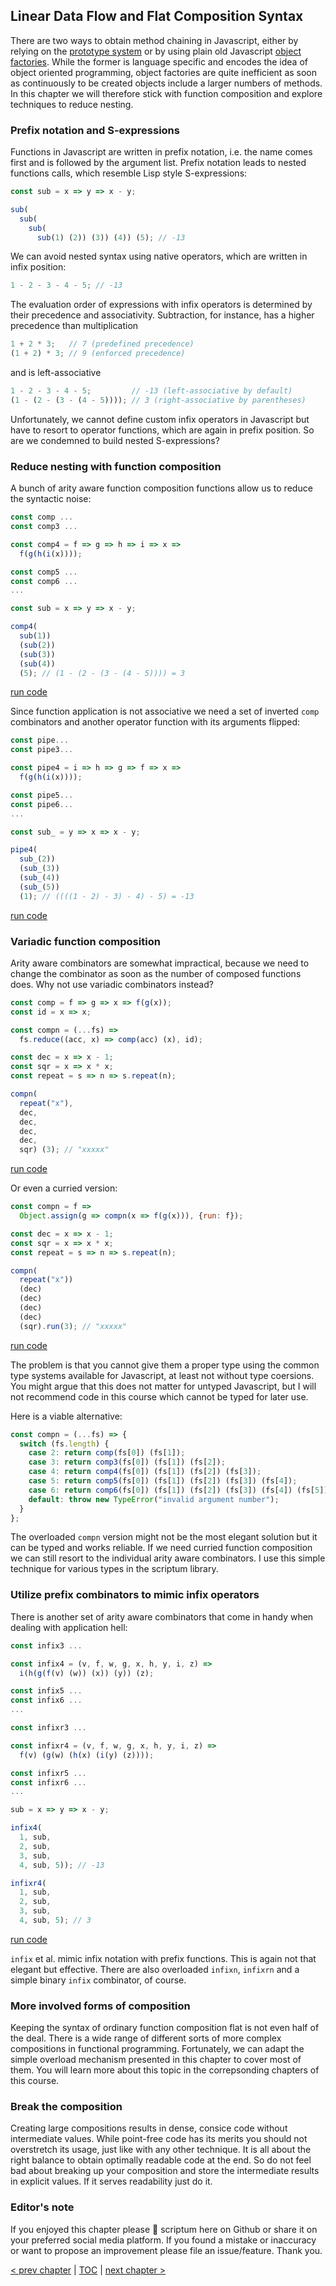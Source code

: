 ## Linear Data Flow and Flat Composition Syntax

There are two ways to obtain method chaining in Javascript, either by relying on the [prototype system](https://repl.it/@scriptum/CheapTurquoiseUnit) or by using plain old Javascript [object factories](https://repl.it/@scriptum/RegalTriflingFactor). While the former is language specific and encodes the idea of object oriented programming, object factories are quite inefficient as soon as continuously to be created objects include a larger numbers of methods. In this chapter we will therefore stick with function composition and explore techniques to reduce nesting.

### Prefix notation and S-expressions

Functions in Javascript are written in prefix notation, i.e. the name comes first and is followed by the argument list. Prefix notation leads to nested functions calls, which resemble Lisp style S-expressions:

```Javascript
const sub = x => y => x - y;

sub(
  sub(
    sub(
      sub(1) (2)) (3)) (4)) (5); // -13
```
We can avoid nested syntax using native operators, which are written in infix position:

```Javascript
1 - 2 - 3 - 4 - 5; // -13
```
The evaluation order of expressions with infix operators is determined by their precedence and associativity. Subtraction, for instance, has a higher precedence than multiplication

```Javascript
1 + 2 * 3;   // 7 (predefined precedence)
(1 + 2) * 3; // 9 (enforced precedence)
```
and is left-associative

```Javascript
1 - 2 - 3 - 4 - 5;         // -13 (left-associative by default)
(1 - (2 - (3 - (4 - 5)))); // 3 (right-associative by parentheses)
```
Unfortunately, we cannot define custom infix operators in Javascript but have to resort to operator functions, which are again in prefix position. So are we condemned to build nested S-expressions?

### Reduce nesting with function composition

A bunch of arity aware function composition functions allow us to reduce the syntactic noise:

```javascript
const comp ...
const comp3 ...

const comp4 = f => g => h => i => x =>
  f(g(h(i(x))));

const comp5 ...
const comp6 ...
...

const sub = x => y => x - y;

comp4(
  sub(1))
  (sub(2))
  (sub(3))
  (sub(4))
  (5); // (1 - (2 - (3 - (4 - 5)))) = 3
```
[run code](https://repl.it/@scriptum/CheapDrearyGenre)

Since function application is not associative we need a set of inverted `comp` combinators and another operator function with its arguments flipped:

```javascript
const pipe...
const pipe3...

const pipe4 = i => h => g => f => x =>
  f(g(h(i(x))));

const pipe5...
const pipe6...
...

const sub_ = y => x => x - y;

pipe4(
  sub_(2))
  (sub_(3))
  (sub_(4))
  (sub_(5))
  (1); // ((((1 - 2) - 3) - 4) - 5) = -13
```
[run code](https://repl.it/@scriptum/CapitalSociableUser)

### Variadic function composition

Arity aware combinators are somewhat impractical, because we need to change the combinator as soon as the number of composed functions does. Why not use variadic combinators instead?

```javascript
const comp = f => g => x => f(g(x));
const id = x => x;

const compn = (...fs) =>
  fs.reduce((acc, x) => comp(acc) (x), id);

const dec = x => x - 1;
const sqr = x => x * x;
const repeat = s => n => s.repeat(n);

compn(
  repeat("x"),
  dec,
  dec,
  dec,
  dec,
  sqr) (3); // "xxxxx"
```
[run code](https://repl.it/@scriptum/SpecializedWeepyVirus)

Or even a curried version:

```javascript
const compn = f =>
  Object.assign(g => compn(x => f(g(x))), {run: f});

const dec = x => x - 1;
const sqr = x => x * x;
const repeat = s => n => s.repeat(n);

compn(
  repeat("x"))
  (dec)
  (dec)
  (dec)
  (dec)
  (sqr).run(3); // "xxxxx"
```
[run code](https://repl.it/@scriptum/OblongYellowishGame)

The problem is that you cannot give them a proper type using the common type systems available for Javascript, at least not without type coersions. You might argue that this does not matter for untyped Javascript, but I will not recommend code in this course which cannot be typed for later use.

Here is a viable alternative:

```javascript
const compn = (...fs) => {
  switch (fs.length) {
    case 2: return comp(fs[0]) (fs[1]);
    case 3: return comp3(fs[0]) (fs[1]) (fs[2]);
    case 4: return comp4(fs[0]) (fs[1]) (fs[2]) (fs[3]);
    case 5: return comp5(fs[0]) (fs[1]) (fs[2]) (fs[3]) (fs[4]);
    case 6: return comp6(fs[0]) (fs[1]) (fs[2]) (fs[3]) (fs[4]) (fs[5]);
    default: throw new TypeError("invalid argument number");
  }
};
```
The overloaded `compn` version might not be the most elegant solution but it can be typed and works reliable. If we need curried function composition we can still resort to the individual arity aware combinators. I use this simple technique for various types in the scriptum library.

### Utilize prefix combinators to mimic infix operators

There is another set of arity aware combinators that come in handy when dealing with application hell:

```javascript
const infix3 ...

const infix4 = (v, f, w, g, x, h, y, i, z) =>
  i(h(g(f(v) (w)) (x)) (y)) (z);

const infix5 ...
const infix6 ...
...

const infixr3 ...

const infixr4 = (v, f, w, g, x, h, y, i, z) =>
  f(v) (g(w) (h(x) (i(y) (z))));

const infixr5 ...
const infixr6 ...
...

sub = x => y => x - y;

infix4(
  1, sub,
  2, sub,
  3, sub,
  4, sub, 5)); // -13

infixr4(
  1, sub,
  2, sub,
  3, sub,
  4, sub, 5); // 3
 ```
 [run code](https://repl.it/@scriptum/DevotedRecentMotion)
 
`infix` et al. mimic infix notation with prefix functions. This is again not that elegant but effective. There are also overloaded `infixn`, `infixrn` and a simple binary `infix` combinator, of course.

### More involved forms of composition

Keeping the syntax of ordinary function composition flat is not even half of the deal. There is a wide range of different sorts of more complex compositions in functional programming. Fortunately, we can adapt the simple overload mechanism presented in this chapter to cover most of them. You will learn more about this topic in the correpsonding chapters of this course.

### Break the composition

Creating large compositions results in dense, consice code without intermediate values. While point-free code has its merits you should not overstretch its usage, just like with any other technique. It is all about the right balance to obtain optimally readable code at the end. So do not feel bad about breaking up your composition and store the intermediate results in explicit values. If it serves readability just do it.

### Editor's note

If you enjoyed this chapter please 🌟 scriptum here on Github or share it on your preferred social media platform. If you found a mistake or inaccuracy or want to propose an improvement please file an issue/feature. Thank you.

[&lt; prev chapter](https://github.com/kongware/scriptum/blob/master/course/ch-006.md) | [TOC](https://github.com/kongware/scriptum#functional-programming-course-toc) | [next chapter &gt;](https://github.com/kongware/scriptum/blob/master/course/ch-008.md)
